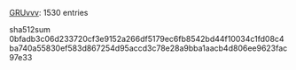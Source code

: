 [GRUvvv](https://github.com/X33R00): 1530 entries

sha512sum 0bfadb3c06d233720cf3e9152a266df5179ec6fb8542bd44f10034c1fd08c4ba740a55830ef583d867254d95accd3c78e28a9bba1aacb4d806ee9623fac97e33
